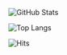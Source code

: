 ![GitHub Stats](https://github-readme-stats.vercel.app/api?username=siyual-park&theme=dark)
  
![Top Langs](https://github-readme-stats.vercel.app/api/top-langs/?username=siyual-park&theme=dark&layout=compact&langs_count=8)
  
![Hits](https://hits.seeyoufarm.com/api/count/incr/badge.svg?url=https%3A%2F%2Fgithub.com%2Fsiyual-park%2Fhit-counter&count_bg=%2374AEE7&title_bg=%23555555&icon=&icon_color=%23E7E7E7&title=hits&edge_flat=false)

